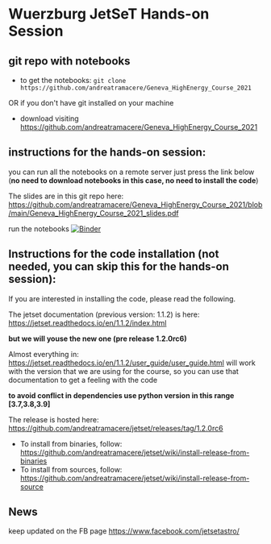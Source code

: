# Wuerzburg JetSeT Hands-on Session

## git repo with notebooks 

- to get the notebooks:
  `git clone https://github.com/andreatramacere/Geneva_HighEnergy_Course_2021`

OR if you don't have git installed on your machine

- download visiting <https://github.com/andreatramacere/Geneva_HighEnergy_Course_2021>

## instructions for the hands-on session: 

you can run all the notebooks on a remote server just press the link below (**no need to download notebooks in this case, no need to install the code**)

The slides are in this git repo here: https://github.com/andreatramacere/Geneva_HighEnergy_Course_2021/blob/main/Geneva_HighEnergy_Course_2021_slides.pdf

run the notebooks [![Binder](https://mybinder.org/badge_logo.svg)](https://mybinder.org/v2/gh/andreatramacere/Geneva_HighEnergy_Course_2021/HEAD)




## Instructions for the code installation (not needed, you can skip this for the hands-on session): 

If you are interested in installing the code, please read the following.

The jetset documentation (previous version: 1.1.2) is here: https://jetset.readthedocs.io/en/1.1.2/index.html

**but we will youse the new one (pre release 1.2.0rc6)**

Almost everything in: https://jetset.readthedocs.io/en/1.1.2/user_guide/user_guide.html
will work with the version that we are using for the course, so you can use that documentation to get a feeling with the code

**to avoid conflict in dependencies use python version in this range [3.7,3.8,3.9]**

The release is hosted here: <https://github.com/andreatramacere/jetset/releases/tag/1.2.0rc6>

- To install from binaries, follow: <https://github.com/andreatramacere/jetset/wiki/install-release-from-binaries>
- To install from sources, follow: <https://github.com/andreatramacere/jetset/wiki/install-release-from-source>


## News
keep updated on the FB page <https://www.facebook.com/jetsetastro/>
